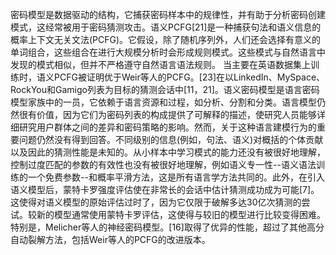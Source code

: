 密码模型是数据驱动的结构，它捕获密码样本中的规律性，并有助于分析密码创建模式，这经常被用于密码猜测攻击。语义PCFG[21]是一种捕获句法和语义信息的概率上下文无关文法(PCFG)。它假设，除了随机序列外，人们还会选择有意义的单词组合，这些组合在进行大规模分析时会形成规则模式。这些模式与自然语言中发现的模式相似，但并不严格遵守自然语言语法规则。
当主要在英语数据集上训练时，语义PCFG被证明优于Weir等人的PCFG。[23]在以LinkedIn、MySpace、RockYou和Gamigo列表为目标的猜测会话中[11，21]。语义密码模型是语言密码模型家族中的一员，它依赖于语言资源和过程，如分析、分割和分类。语言模型仍然很有价值，因为它们为密码列表的构成提供了可解释的描述，使研究人员能够详细研究用户群体之间的差异和密码策略的影响。然而，关于这种语言建模行为的重要问题仍然没有得到回答。不同级别的信息(例如，句法、语义)对概括的个体贡献以及因此的猜测性能是未知的。从小样本中学习模式的能力还没有被很好地理解，控制过度匹配的参数的有效性也没有被很好地理解，例如语义专一性--语义语法训练的一个免费参数--和概率平滑方法，这是所有语言学方法共同的。此外，在引入语义模型后，蒙特卡罗强度评估使在非常长的会话中估计猜测成功成为可能[7]。这使得对语义模型的原始评估过时了，因为它仅限于破解多达30亿次猜测的尝试。较新的模型通常使用蒙特卡罗评估，这使得与较旧的模型进行比较变得困难。特别是，Melicher等人的神经密码模型。[16]取得了优异的性能，超过了其他高分自动裂解方法，包括Weir等人的PCFG的改进版本。